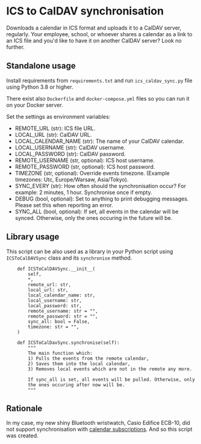 # ICS to CalDAV synchronisation

Downloads a calendar in ICS format and uploads it to a CalDAV server, regularly.
Your employee, school, or whoever shares a calendar as a link to an ICS file
and you'd like to have it on another CalDAV server?
Look no further.

## Standalone usage

Install requirements from `requirements.txt` and run `ics_caldav_sync.py` file
using Python 3.8 or higher.

There exist also `Dockerfile` and `docker-compose.yml` files so you can
run it on your Docker server.

Set the settings as environment variables:
* REMOTE_URL (str): ICS file URL.
* LOCAL_URL (str): CalDAV URL.
* LOCAL_CALENDAR_NAME (str): The name of your CalDAV calendar.
* LOCAL_USERNAME (str): CalDAV username.
* LOCAL_PASSWORD (str): CalDAV password.
* REMOTE_USERNAME (str, optional): ICS host username.
* REMOTE_PASSWORD (str, optional): ICS host password.
* TIMEZONE (str, optional): Override events timezone. (Example timezones: Utc, Europe/Warsaw, Asia/Tokyo).
* SYNC_EVERY (str): How often should the synchronisation occur? For example: 2 minutes, 1 hour. Synchronise once if empty.
* DEBUG (bool, optional): Set to anything to print debugging messages. Please set this when reporting an error.
* SYNC_ALL (bool, optional): If set, all events in the calendar will be synced. Otherwise, only the ones occuring in the future will be.

## Library usage

This script can be also used as a library in your Python script using `ICSToCalDAVSync`
class and its `synchronise` method.
```
    def ICSToCalDAVSync.__init__(
        self,
        *,
        remote_url: str,
        local_url: str,
        local_calendar_name: str,
        local_username: str,
        local_password: str,
        remote_username: str = "",
        remote_password: str = "",
        sync_all: bool = False,
        timezone: str = "",
    )

    def ICSToCalDavSync.synchronise(self):
        """
        The main function which:
        1) Pulls the events from the remote calendar,
        2) Saves them into the local calendar,
        3) Removes local events which are not in the remote any more.

        If sync_all is set, all events will be pulled. Otherwise, only
        the ones occuring after now will be.
        """
```

## Rationale

In my case, my new shiny Bluetooth wristwatch, Casio Edifice ECB-10,
did not support synchronisation with [calendar subscriptions](https://support.apple.com/en-us/HT202361).
And so this script was created.
